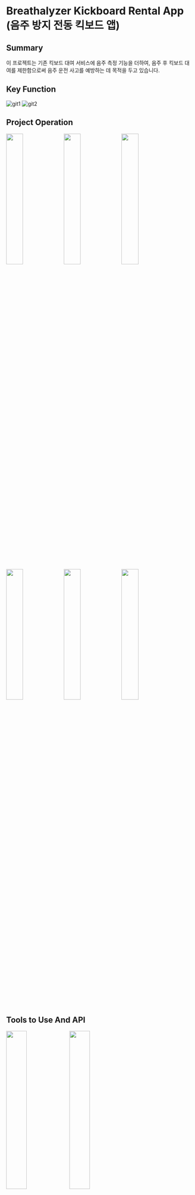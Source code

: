 
# Breathalyzer Kickboard Rental App (음주 방지 전동 킥보드 앱)

## Summary
이 프로젝트는 기존 킥보드 대여 서비스에 음주 측정 기능을 더하여,
음주 후 킥보드 대여를 제한함으로써 음주 운전 사고를 예방하는 데 목적을 두고 있습니다.

## Key Function
![git1](https://user-images.githubusercontent.com/78140854/235622250-6b404164-64d5-4310-8cc1-e1819e63f734.jpg)
![git2](https://user-images.githubusercontent.com/78140854/235623500-8f6df8d0-9caf-403f-9042-1d0932016a0b.png)

## Project Operation
<img src="https://github.com/namjincool/Breathalyzer-Kickboard-Rental-App/assets/78140854/fdb5d5c4-8bc6-42c5-9f18-7b61dd3342f5" width="30%">
<img src="https://github.com/namjincool/Breathalyzer-Kickboard-Rental-App/assets/78140854/03e47e80-f9d5-47ad-8fa9-8e47c21e4c4e" width="30%">
<img src="https://github.com/namjincool/Breathalyzer-Kickboard-Rental-App/assets/78140854/ef772a93-e5e9-4186-bbec-269ebab1c7a0" width="30%">
<img src="https://github.com/namjincool/Breathalyzer-Kickboard-Rental-App/assets/78140854/1b578c37-351d-4def-95d0-d6cc2a680877" width="30%">
<img src="https://github.com/namjincool/Breathalyzer-Kickboard-Rental-App/assets/78140854/7cbe600d-4b38-4789-aff9-04ad5a1d77f0" width="30%">
<img src="https://github.com/namjincool/Breathalyzer-Kickboard-Rental-App/assets/78140854/1b3f3711-06a9-44aa-84ad-d3f450ba5645" width="30%">

## Tools to Use And API
<img src="https://github.com/namjincool/Breathalyzer-Kickboard-Rental-App/assets/78140854/90c6c2b1-17fb-4991-9244-8e2093e50f4b" width="33%">
<img src="https://github.com/namjincool/Breathalyzer-Kickboard-Rental-App/assets/78140854/c88263c6-9774-43b2-900a-82ef5125d119" width="33%">
<img src="https://github.com/namjincool/Breathalyzer-Kickboard-Rental-App/assets/78140854/6f0cae6c-9927-447e-a9ab-9cc79525160c" width="33%">

## problem
킥보드를 제어 할 때 조건문을 이용해 구현 했습니다. 
(킥보드의 개수가 적어 구현 성공했습니다 하지만 킥보드가 많다면? ...
필요 : JSON에 데이터를 넣는 방법)
